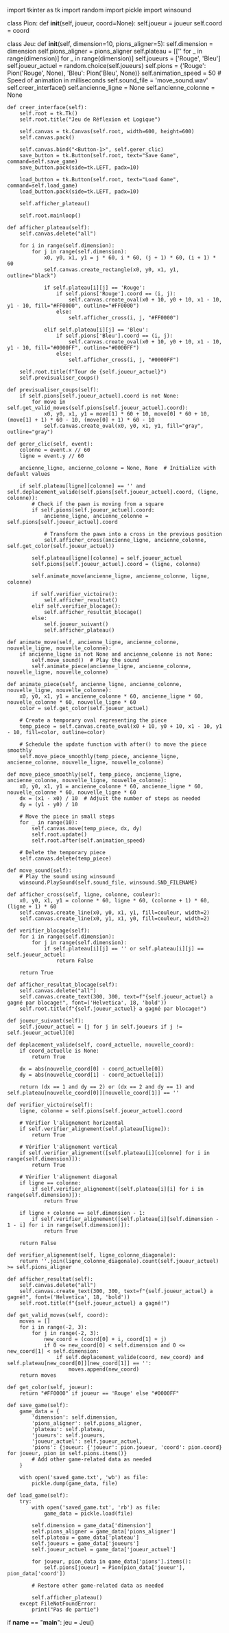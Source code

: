 import tkinter as tk
import random
import pickle
import winsound

class Pion:
    def __init__(self, joueur, coord=None):
        self.joueur = joueur
        self.coord = coord

class Jeu:
    def __init__(self, dimension=10, pions_aligner=5):
        self.dimension = dimension
        self.pions_aligner = pions_aligner
        self.plateau = [['' for _ in range(dimension)] for _ in range(dimension)]
        self.joueurs = ['Rouge', 'Bleu']
        self.joueur_actuel = random.choice(self.joueurs)
        self.pions = {'Rouge': Pion('Rouge', None), 'Bleu': Pion('Bleu', None)}
        self.animation_speed = 50  # Speed of animation in milliseconds
        self.sound_file = 'move_sound.wav'
        self.creer_interface()
        self.ancienne_ligne = None
        self.ancienne_colonne = None

    def creer_interface(self):
        self.root = tk.Tk()
        self.root.title("Jeu de Réflexion et Logique")

        self.canvas = tk.Canvas(self.root, width=600, height=600)
        self.canvas.pack()

        self.canvas.bind("<Button-1>", self.gerer_clic)
        save_button = tk.Button(self.root, text="Save Game", command=self.save_game)
        save_button.pack(side=tk.LEFT, padx=10)
        
        load_button = tk.Button(self.root, text="Load Game", command=self.load_game)
        load_button.pack(side=tk.LEFT, padx=10)

        self.afficher_plateau()

        self.root.mainloop()

    def afficher_plateau(self):
        self.canvas.delete("all")

        for i in range(self.dimension):
            for j in range(self.dimension):
                x0, y0, x1, y1 = j * 60, i * 60, (j + 1) * 60, (i + 1) * 60
                self.canvas.create_rectangle(x0, y0, x1, y1, outline="black")

                if self.plateau[i][j] == 'Rouge':
                    if self.pions['Rouge'].coord == (i, j):
                        self.canvas.create_oval(x0 + 10, y0 + 10, x1 - 10, y1 - 10, fill="#FF0000", outline="#FF0000")
                    else:
                        self.afficher_cross(i, j, "#FF0000")

                elif self.plateau[i][j] == 'Bleu':
                    if self.pions['Bleu'].coord == (i, j):
                        self.canvas.create_oval(x0 + 10, y0 + 10, x1 - 10, y1 - 10, fill="#0000FF", outline="#0000FF")
                    else:
                        self.afficher_cross(i, j, "#0000FF")

        self.root.title(f"Tour de {self.joueur_actuel}")
        self.previsualiser_coups()

    def previsualiser_coups(self):
        if self.pions[self.joueur_actuel].coord is not None:
            for move in self.get_valid_moves(self.pions[self.joueur_actuel].coord):
                x0, y0, x1, y1 = move[1] * 60 + 10, move[0] * 60 + 10, (move[1] + 1) * 60 - 10, (move[0] + 1) * 60 - 10
                self.canvas.create_oval(x0, y0, x1, y1, fill="gray", outline="gray")

    def gerer_clic(self, event):
        colonne = event.x // 60
        ligne = event.y // 60

        ancienne_ligne, ancienne_colonne = None, None  # Initialize with default values

        if self.plateau[ligne][colonne] == '' and self.deplacement_valide(self.pions[self.joueur_actuel].coord, (ligne, colonne)):
            # Check if the pawn is moving from a square
            if self.pions[self.joueur_actuel].coord:
                ancienne_ligne, ancienne_colonne = self.pions[self.joueur_actuel].coord

                # Transform the pawn into a cross in the previous position
                self.afficher_cross(ancienne_ligne, ancienne_colonne, self.get_color(self.joueur_actuel))

            self.plateau[ligne][colonne] = self.joueur_actuel
            self.pions[self.joueur_actuel].coord = (ligne, colonne)

            self.animate_move(ancienne_ligne, ancienne_colonne, ligne, colonne)

            if self.verifier_victoire():
                self.afficher_resultat()
            elif self.verifier_blocage():
                self.afficher_resultat_blocage()
            else:
                self.joueur_suivant()
                self.afficher_plateau()

    def animate_move(self, ancienne_ligne, ancienne_colonne, nouvelle_ligne, nouvelle_colonne):
        if ancienne_ligne is not None and ancienne_colonne is not None:
            self.move_sound()  # Play the sound
            self.animate_piece(ancienne_ligne, ancienne_colonne, nouvelle_ligne, nouvelle_colonne)

    def animate_piece(self, ancienne_ligne, ancienne_colonne, nouvelle_ligne, nouvelle_colonne):
        x0, y0, x1, y1 = ancienne_colonne * 60, ancienne_ligne * 60, nouvelle_colonne * 60, nouvelle_ligne * 60
        color = self.get_color(self.joueur_actuel)
        
        # Create a temporary oval representing the piece
        temp_piece = self.canvas.create_oval(x0 + 10, y0 + 10, x1 - 10, y1 - 10, fill=color, outline=color)

        # Schedule the update function with after() to move the piece smoothly
        self.move_piece_smoothly(temp_piece, ancienne_ligne, ancienne_colonne, nouvelle_ligne, nouvelle_colonne)

    def move_piece_smoothly(self, temp_piece, ancienne_ligne, ancienne_colonne, nouvelle_ligne, nouvelle_colonne):
        x0, y0, x1, y1 = ancienne_colonne * 60, ancienne_ligne * 60, nouvelle_colonne * 60, nouvelle_ligne * 60
        dx = (x1 - x0) / 10  # Adjust the number of steps as needed
        dy = (y1 - y0) / 10

        # Move the piece in small steps
        for _ in range(10):
            self.canvas.move(temp_piece, dx, dy)
            self.root.update()
            self.root.after(self.animation_speed)

        # Delete the temporary piece
        self.canvas.delete(temp_piece)

    def move_sound(self):
        # Play the sound using winsound
        winsound.PlaySound(self.sound_file, winsound.SND_FILENAME)

    def afficher_cross(self, ligne, colonne, couleur):
        x0, y0, x1, y1 = colonne * 60, ligne * 60, (colonne + 1) * 60, (ligne + 1) * 60
        self.canvas.create_line(x0, y0, x1, y1, fill=couleur, width=2)
        self.canvas.create_line(x0, y1, x1, y0, fill=couleur, width=2)

    def verifier_blocage(self):
        for i in range(self.dimension):
            for j in range(self.dimension):
                if self.plateau[i][j] == '' or self.plateau[i][j] == self.joueur_actuel:
                    return False

        return True

    def afficher_resultat_blocage(self):
        self.canvas.delete("all")
        self.canvas.create_text(300, 300, text=f"{self.joueur_actuel} a gagné par blocage!", font=('Helvetica', 18, 'bold'))
        self.root.title(f"{self.joueur_actuel} a gagné par blocage!")

    def joueur_suivant(self):
        self.joueur_actuel = [j for j in self.joueurs if j != self.joueur_actuel][0]

    def deplacement_valide(self, coord_actuelle, nouvelle_coord):
        if coord_actuelle is None:
            return True

        dx = abs(nouvelle_coord[0] - coord_actuelle[0])
        dy = abs(nouvelle_coord[1] - coord_actuelle[1])

        return (dx == 1 and dy == 2) or (dx == 2 and dy == 1) and self.plateau[nouvelle_coord[0]][nouvelle_coord[1]] == ''

    def verifier_victoire(self):
        ligne, colonne = self.pions[self.joueur_actuel].coord

        # Vérifier l'alignement horizontal
        if self.verifier_alignement(self.plateau[ligne]):
            return True

        # Vérifier l'alignement vertical
        if self.verifier_alignement([self.plateau[i][colonne] for i in range(self.dimension)]):
            return True

        # Vérifier l'alignement diagonal
        if ligne == colonne:
            if self.verifier_alignement([self.plateau[i][i] for i in range(self.dimension)]):
                return True

        if ligne + colonne == self.dimension - 1:
            if self.verifier_alignement([self.plateau[i][self.dimension - 1 - i] for i in range(self.dimension)]):
                return True

        return False

    def verifier_alignement(self, ligne_colonne_diagonale):
        return ''.join(ligne_colonne_diagonale).count(self.joueur_actuel) >= self.pions_aligner

    def afficher_resultat(self):
        self.canvas.delete("all")
        self.canvas.create_text(300, 300, text=f"{self.joueur_actuel} a gagné!", font=('Helvetica', 18, 'bold'))
        self.root.title(f"{self.joueur_actuel} a gagné!")

    def get_valid_moves(self, coord):
        moves = []
        for i in range(-2, 3):
            for j in range(-2, 3):
                new_coord = (coord[0] + i, coord[1] + j)
                if 0 <= new_coord[0] < self.dimension and 0 <= new_coord[1] < self.dimension:
                    if self.deplacement_valide(coord, new_coord) and self.plateau[new_coord[0]][new_coord[1]] == '':
                        moves.append(new_coord)
        return moves

    def get_color(self, joueur):
        return "#FF0000" if joueur == 'Rouge' else "#0000FF"

    def save_game(self):
        game_data = {
            'dimension': self.dimension,
            'pions_aligner': self.pions_aligner,
            'plateau': self.plateau,
            'joueurs': self.joueurs,
            'joueur_actuel': self.joueur_actuel,
            'pions': {joueur: {'joueur': pion.joueur, 'coord': pion.coord} for joueur, pion in self.pions.items()}
            # Add other game-related data as needed
        }

        with open('saved_game.txt', 'wb') as file:
            pickle.dump(game_data, file)

    def load_game(self):
        try:
            with open('saved_game.txt', 'rb') as file:
                game_data = pickle.load(file)

            self.dimension = game_data['dimension']
            self.pions_aligner = game_data['pions_aligner']
            self.plateau = game_data['plateau']
            self.joueurs = game_data['joueurs']
            self.joueur_actuel = game_data['joueur_actuel']

            for joueur, pion_data in game_data['pions'].items():
                self.pions[joueur] = Pion(pion_data['joueur'], pion_data['coord'])

            # Restore other game-related data as needed

            self.afficher_plateau()
        except FileNotFoundError:
            print("Pas de partie")

if __name__ == "__main__":
    jeu = Jeu()

